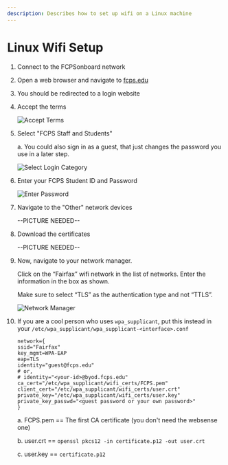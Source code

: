 ```yaml
---
description: Describes how to set up wifi on a Linux machine
---
```


# Linux Wifi Setup

1. Connect to the FCPSonboard network
2. Open a web browser and navigate to [fcps.edu](https://fcps.edu)
3. You should be redirected to a login website
4. Accept the terms

   ![Accept Terms](../.gitbook/assets/linux-wifi-setup-1.png)

5. Select "FCPS Staff and Students"

   a. You could also sign in as a guest, that just changes the password you use in a later step.

   ![Select Login Category](../.gitbook/assets/linux-wifi-setup-2%20%281%29.png)

6. Enter your FCPS Student ID and Password

   ![Enter Password](../.gitbook/assets/linux-wifi-setup-3%20%281%29.png)

7. Navigate to the "Other" network devices

   --PICTURE NEEDED--

8. Download the certificates

   --PICTURE NEEDED--

9. Now, navigate to your network manager.

   Click on the “Fairfax” wifi network in the list of networks. Enter the information in the box as shown.

   Make sure to select “TLS” as the authentication type and not “TTLS”.

   ![Network Manager](../.gitbook/assets/linux-wifi-setup-6.png)

10. If you are a cool person who uses `wpa_supplicant`, put this instead in your `/etc/wpa_supplicant/wpa_supplicant-<interface>.conf`

    ```text
    network={
    ssid="Fairfax"
    key_mgmt=WPA-EAP
    eap=TLS
    identity="guest@fcps.edu"
    # or,
    # identity="<your-id>@byod.fcps.edu"
    ca_cert="/etc/wpa_supplicant/wifi_certs/FCPS.pem"
    client_cert="/etc/wpa_supplicant/wifi_certs/user.crt"
    private_key="/etc/wpa_supplicant/wifi_certs/user.key"
    private_key_passwd="<guest password or your own password>"
    }
    ```

    a. FCPS.pem == The first CA certificate \(you don't need the websense one\)

    b. user.crt == `openssl pkcs12 -in certificate.p12 -out user.crt`

    c. user.key == `certificate.p12`

